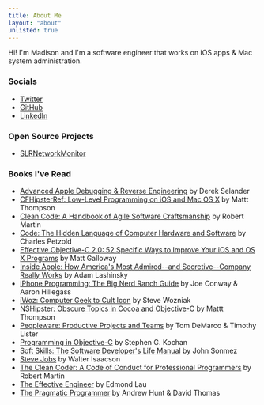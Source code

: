 ```yaml
---
title: About Me
layout: "about"
unlisted: true
---
```


Hi! I'm Madison and I'm a software engineer that works on iOS apps & Mac system administration. 

### Socials

* [Twitter](https://twitter.com/madisonsolarana)
* [GitHub](https://github.com/madsolar8582)
* [LinkedIn](https://linkedin.com/in/madisonsolarana)

### Open Source Projects

* [SLRNetworkMonitor](https://github.com/madsolar8582/SLRNetworkMonitor)

### Books I've Read

* [Advanced Apple Debugging & Reverse Engineering](https://www.goodreads.com/book/show/35514420-advanced-apple-debugging-reverse-engineering) by Derek Selander
* [CFHipsterRef: Low-Level Programming on iOS and Mac OS X](https://www.goodreads.com/book/show/22403482-cfhipsterref) by Mattt Thompson
* [Clean Code: A Handbook of Agile Software Craftsmanship](https://www.goodreads.com/book/show/3735293-clean-code) by Robert Martin
* [Code: The Hidden Language of Computer Hardware and Software](https://www.goodreads.com/book/show/44882.Code) by Charles Petzold
* [Effective Objective-C 2.0: 52 Specific Ways to Improve Your iOS and OS X Programs](https://www.goodreads.com/book/show/17297099-effective-objective-c-2-0) by Matt Galloway
* [Inside Apple: How America's Most Admired--and Secretive--Company Really Works](https://www.goodreads.com/book/show/20445768-inside-apple) by Adam Lashinsky
* [iPhone Programming: The Big Nerd Ranch Guide](https://www.goodreads.com/book/show/8294275-iphone-programming) by Joe Conway & Aaron Hillegass
* [iWoz: Computer Geek to Cult Icon](https://www.goodreads.com/book/show/798635.iWoz) by Steve Wozniak
* [NSHipster: Obscure Topics in Cocoa and Objective-C](https://www.goodreads.com/book/show/19262999-nshipster) by Mattt Thompson
* [Peopleware: Productive Projects and Teams](https://www.goodreads.com/book/show/67825.Peopleware) by Tom DeMarco & Timothy Lister
* [Programming in Objective-C](https://www.goodreads.com/book/show/120638.Programming_in_Objective_C) by Stephen G. Kochan
* [Soft Skills: The Software Developer's Life Manual](https://www.goodreads.com/book/show/23232941-soft-skills) by John Sonmez
* [Steve Jobs](https://www.goodreads.com/book/show/11084145-steve-jobs) by Walter Isaacson
* [The Clean Coder: A Code of Conduct for Professional Programmers](https://www.goodreads.com/book/show/10284614-the-clean-coder) by Robert Martin
* [The Effective Engineer](https://www.goodreads.com/book/show/25238425-the-effective-engineer) by Edmond Lau 
* [The Pragmatic Programmer](https://www.goodreads.com/book/show/4099.The_Pragmatic_Programmer) by Andrew Hunt & David Thomas
